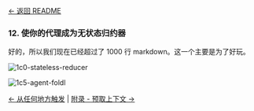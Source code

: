 [← 返回 README](https://github.com/humanlayer/12-factor-agents/blob/main/README_CN.md)

### 12. 使你的代理成为无状态归约器

好的，所以我们现在已经超过了 1000 行 markdown。这一个主要是为了好玩。

![1c0-stateless-reducer](https://github.com/humanlayer/12-factor-agents/blob/main/img/1c0-stateless-reducer.png)


![1c5-agent-foldl](https://github.com/humanlayer/12-factor-agents/blob/main/img/1c5-agent-foldl.png)

[← 从任何地方触发](https://github.com/humanlayer/12-factor-agents/blob/main/content/factor-11-trigger-from-anywhere_CN.md) | [附录 - 预取上下文 →](https://github.com/humanlayer/12-factor-agents/blob/main/content/appendix-13-pre-fetch_CN.md)